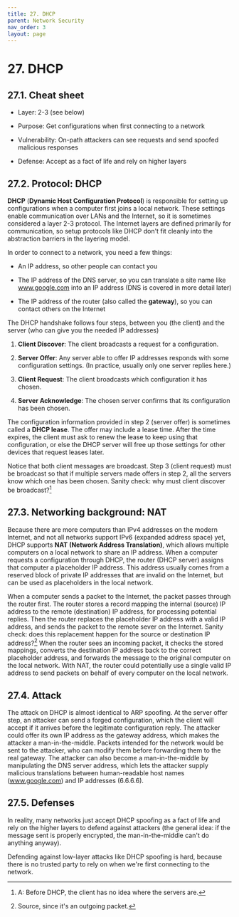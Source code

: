 ```yaml
---
title: 27. DHCP
parent: Network Security
nav_order: 3
layout: page
---
```


# 27. DHCP

## 27.1. Cheat sheet

- Layer: 2-3 (see below)

- Purpose: Get configurations when first connecting to a network

- Vulnerability: On-path attackers can see requests and send spoofed malicious responses

- Defense: Accept as a fact of life and rely on higher layers

## 27.2. Protocol: DHCP

**DHCP** (**Dynamic Host Configuration Protocol**) is responsible for setting up configurations when a computer first joins a local network. These settings enable communication over LANs and the Internet, so it is sometimes considered a layer 2-3 protocol. The Internet layers are defined primarily for communication, so setup protocols like DHCP don't fit cleanly into the abstraction barriers in the layering model.

In order to connect to a network, you need a few things:

- An IP address, so other people can contact you

- The IP address of the DNS server, so you can translate a site name like www.google.com into an IP address (DNS is covered in more detail later)

- The IP address of the router (also called the **gateway**), so you can contact others on the Internet

The DHCP handshake follows four steps, between you (the client) and the server (who can give you the needed IP addresses)

1. **Client Discover**: The client broadcasts a request for a configuration.

2. **Server Offer**: Any server able to offer IP addresses responds with some configuration settings. (In practice, usually only one server replies here.)

3. **Client Request**: The client broadcasts which configuration it has chosen.

4. **Server Acknowledge**: The chosen server confirms that its configuration has been chosen.

The configuration information provided in step 2 (server offer) is sometimes called a **DHCP lease**. The offer may include a lease time. After the time expires, the client must ask to renew the lease to keep using that configuration, or else the DHCP server will free up those settings for other devices that request leases later.

Notice that both client messages are broadcast. Step 3 (client request) must be broadcast so that if multiple servers made offers in step 2, all the servers know which one has been chosen. Sanity check: why must client discover be broadcast?[^1]

## 27.3. Networking background: NAT

Because there are more computers than IPv4 addresses on the modern Internet, and not all networks support IPv6 (expanded address space) yet, DHCP supports **NAT (Network Address Translation)**, which allows multiple computers on a local network to share an IP address. When a computer requests a configuration through DHCP, the router (DHCP server) assigns that computer a placeholder IP address. This address usually comes from a reserved block of private IP addresses that are invalid on the Internet, but can be used as placeholders in the local network.

When a computer sends a packet to the Internet, the packet passes through the router first. The router stores a record mapping the internal (source) IP address to the remote (destination) IP address, for processing potential replies. Then the router replaces the placeholder IP address with a valid IP address, and sends the packet to the remote sever on the Internet. Sanity check: does this replacement happen for the source or destination IP address?[^2] When the router sees an incoming packet, it checks the stored mappings, converts the destination IP address back to the correct placeholder address, and forwards the message to the original computer on the local network. With NAT, the router could potentially use a single valid IP address to send packets on behalf of every computer on the local network.

## 27.4. Attack

The attack on DHCP is almost identical to ARP spoofing. At the server offer step, an attacker can send a forged configuration, which the client will accept if it arrives before the legitimate configuration reply. The attacker could offer its own IP address as the gateway address, which makes the attacker a man-in-the-middle. Packets intended for the network would be sent to the attacker, who can modify them before forwarding them to the real gateway. The attacker can also become a man-in-the-middle by manipulating the DNS server address, which lets the attacker supply malicious translations between human-readable host names (www.google.com) and IP addresses (6.6.6.6).

## 27.5. Defenses

In reality, many networks just accept DHCP spoofing as a fact of life and rely on the higher layers to defend against attackers (the general idea: if the message sent is properly encrypted, the man-in-the-middle can't do anything anyway).

Defending against low-layer attacks like DHCP spoofing is hard, because there is no trusted party to rely on when we're first connecting to the network.

[^1]: A: Before DHCP, the client has no idea where the servers are.
[^2]: Source, since it's an outgoing packet.
